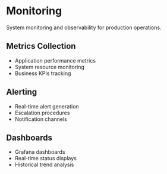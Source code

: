 # Monitoring

System monitoring and observability for production operations.

## Metrics Collection
- Application performance metrics
- System resource monitoring
- Business KPIs tracking

## Alerting
- Real-time alert generation
- Escalation procedures
- Notification channels

## Dashboards
- Grafana dashboards
- Real-time status displays
- Historical trend analysis

